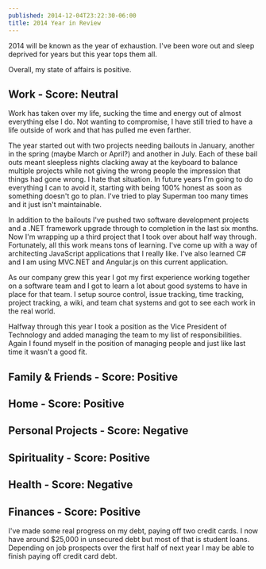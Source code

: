 ```yaml
---
published: 2014-12-04T23:22:30-06:00
title: 2014 Year in Review
---
```

2014 will be known as the year of exhaustion. I've been wore out and sleep deprived for years but this year tops them all.

Overall, my state of affairs is positive.

## Work - Score: Neutral
Work has taken over my life, sucking the time and energy out of almost everything else I do. Not wanting to compromise, I have still tried to have a life outside of work and that has pulled me even farther.

The year started out with two projects needing bailouts in January, another in the spring (maybe March or April?) and another in July. Each of these bail outs meant sleepless nights clacking away at the keyboard to balance multiple projects while not giving the wrong people the impression that things had gone wrong. I hate that situation. In future years I'm going to do everything I can to avoid it, starting with being 100% honest as soon as something doesn't go to plan. I've tried to play Superman too many times and it just isn't maintainable.

In addition to the bailouts I've pushed two software development projects and a .NET framework upgrade through to completion in the last six months. Now I'm wrapping up a third project that I took over about half way through. Fortunately, all this work means tons of learning. I've come up with a way of architecting JavaScript applications that I really like. I've also learned C# and I am using MVC.NET and Angular.js on this current application.

As our company grew this year I got my first experience working together on a software team and I got to learn a lot about good systems to have in place for that team. I setup source control, issue tracking, time tracking, project tracking, a wiki, and team chat systems and got to see each work in the real world.

Halfway through this year I took a position as the Vice President of Technology and added managing the team to my list of responsibilities. Again I found myself in the position of managing people and just like last time it wasn't a good fit.

## Family & Friends - Score: Positive

## Home - Score: Positive

## Personal Projects - Score: Negative

## Spirituality - Score: Positive

## Health - Score: Negative

## Finances - Score: Positive
I've made some real progress on my debt, paying off two credit cards. I now have around $25,000 in unsecured debt but most of that is student loans. Depending on job prospects over the first half of next year I may be able to finish paying off credit card debt.